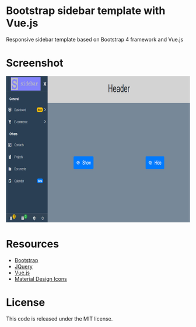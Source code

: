 # Bootstrap sidebar template with Vue.js

Responsive sidebar template based on Bootstrap 4 framework and Vue.js

# Screenshot

<img src="https://github.com/aleiva3476/bootstrap-sidebar-template-vue/blob/master/screenshot.jpg" height="400">

# Resources

- [Bootstrap](https://getbootstrap.com/)
- [JQuery](https://jquery.com/)
- [Vue.js](https://vuejs.org/)
- [Material Design Icons](https://materialdesignicons.com/)

# License

This code is released under the MIT license.
